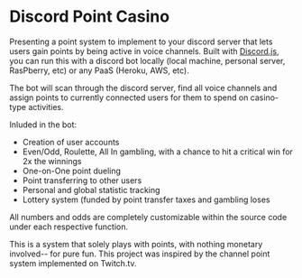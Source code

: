 # Discord Point Casino

Presenting a point system to implement to your discord server that lets users gain points by being active in voice channels. Built with <a href ="https://discord.js.org/#/">Discord.js</a>, you can run this with a discord bot locally (local machine, personal server, RasPberry, etc) or any PaaS (Heroku, AWS, etc).

The bot will scan through the discord server, find all voice channels and assign points to currently connected users for them to spend on casino-type activities.

Inluded in the bot:

<ul>
  <li>Creation of user accounts</li>
  <li>Even/Odd, Roulette, All In gambling, with a chance to hit a critical win for 2x the winnings</li>
  <li>One-on-One point dueling</li>
  <li>Point transferring to other users</li>
  <li>Personal and global statistic tracking</li>
  <li>Lottery system (funded by point transfer taxes and gambling loses</li>
</ul>

All numbers and odds are completely customizable within the source code under each respective function.

This is a system that solely plays with points, with nothing monetary involved-- for pure fun. This project was inspired by the channel point system implemented on Twitch.tv.


